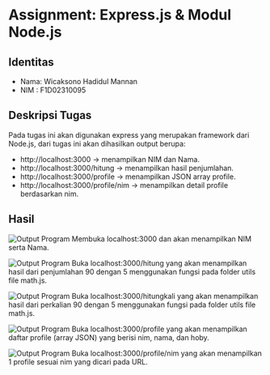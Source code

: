 # Assignment: Express.js & Modul Node.js

## Identitas
- Nama: Wicaksono Hadidul Mannan
- NIM : F1D02310095

## Deskripsi Tugas
Pada tugas ini akan digunakan express yang merupakan framework dari Node.js, dari tugas ini akan dihasilkan output berupa:
- http://localhost:3000 -> menampilkan NIM dan Nama.
- http://localhost:3000/hitung -> menampilkan hasil penjumlahan.
- http://localhost:3000/profile -> menampilkan JSON array profile.
- http://localhost:3000/profile/nim -> menampilkan detail profile berdasarkan nim.

## Hasil
![Output Program](./expressModule_F1D02310095/screenshoot/root.png)
Membuka localhost:3000 dan akan menampilkan NIM serta Nama.

![Output Program](./expressModule_F1D02310095/screenshoot/root-hitung.png)
Buka localhost:3000/hitung yang akan menampilkan hasil dari penjumlahan 90 dengan 5 menggunakan fungsi pada folder utils file math.js.

![Output Program](./expressModule_F1D02310095/screenshoot/root-hitungkali.png)
Buka localhost:3000/hitungkali yang akan menampilkan hasil dari perkalian 90 dengan 5 menggunakan fungsi pada folder utils file math.js.

![Output Program](./expressModule_F1D02310095/screenshoot/root-profileroot.png)
Buka localhost:3000/profile yang akan menampilkan daftar profile (array JSON) yang berisi nim, nama, dan hoby.

![Output Program](./expressModule_F1D02310095/screenshoot/root-profileroot-nim.png)
Buka localhost:3000/profile/nim yang akan menampilkan 1 profile sesuai nim yang dicari pada URL.
